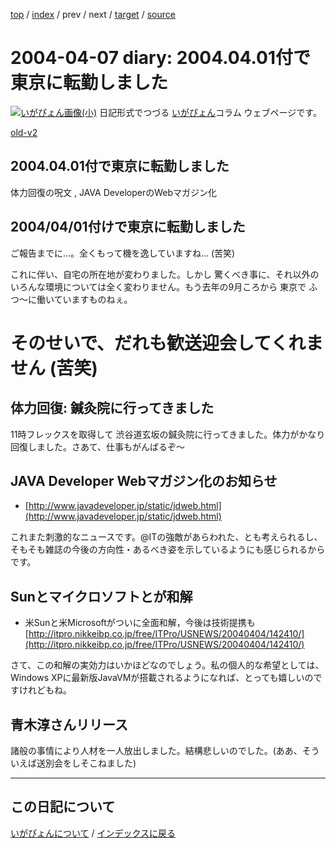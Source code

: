 [top](https://igapyon.github.io/diary/) 
 / [index](https://igapyon.github.io/diary/2004/index.html) 
 / prev 
 / next 
 / [target](https://igapyon.github.io/diary/2004/ig040407.html) 
 / [source](https://github.com/igapyon/diary/blob/gh-pages/2004/ig040407.html.src.md) 

2004-04-07 diary: 2004.04.01付で東京に転勤しました
=====================================================================================================
[![いがぴょん画像(小)](https://igapyon.github.io/diary/images/iga200306s.jpg "いがぴょん")](https://igapyon.github.io/diary/memo/memoigapyon.html) 日記形式でつづる [いがぴょん](https://igapyon.github.io/diary/memo/memoigapyon.html)コラム ウェブページです。

[old-v2](ig040407-orig.html)

## 2004.04.01付で東京に転勤しました

体力回復の呪文 , JAVA DeveloperのWebマガジン化


## 2004/04/01付けで東京に転勤しました

ご報告までに…。全くもって機を逸していますね… (苦笑)

これに伴い、自宅の所在地が変わりました。しかし 驚くべき事に、それ以外のいろんな環境については全く変わりません。もう去年の9月ころから 東京で ふつ～に働いていますものねぇ。
# そのせいで、だれも歓送迎会してくれません (苦笑)

## 体力回復: 鍼灸院に行ってきました

11時フレックスを取得して 渋谷道玄坂の鍼灸院に行ってきました。体力がかなり回復しました。さあて、仕事もがんばるぞ～

## JAVA Developer Webマガジン化のお知らせ

* [http://www.javadeveloper.jp/static/jdweb.html](http://www.javadeveloper.jp/static/jdweb.html)

これまた刺激的なニュースです。@ITの強敵があらわれた、とも考えられるし、そもそも雑誌の今後の方向性・あるべき姿を示しているようにも感じられるからです。

## Sunとマイクロソフトとが和解

* 米Sunと米Microsoftがついに全面和解，今後は技術提携も
  [http://itpro.nikkeibp.co.jp/free/ITPro/USNEWS/20040404/142410/](http://itpro.nikkeibp.co.jp/free/ITPro/USNEWS/20040404/142410/)

さて、この和解の実効力はいかほどなのでしょう。私の個人的な希望としては、Windows
XPに最新版JavaVMが搭載されるようになれば、とっても嬉しいのですけれどもね。

## 青木淳さんリリース

諸般の事情により人材を一人放出しました。結構悲しいのでした。(ああ、そういえば送別会をしそこねました)

----------------------------------------------------------------------------------------------------

## この日記について
[いがぴょんについて](https://igapyon.github.io/diary/memo/memoigapyon.html) / [インデックスに戻る](https://igapyon.github.io/diary/idxall.html)
